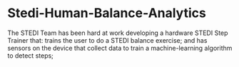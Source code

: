 # Stedi-Human-Balance-Analytics
The STEDI Team has been hard at work developing a hardware STEDI Step Trainer that:  trains the user to do a STEDI balance exercise; and has sensors on the device that collect data to train a machine-learning algorithm to detect steps;
